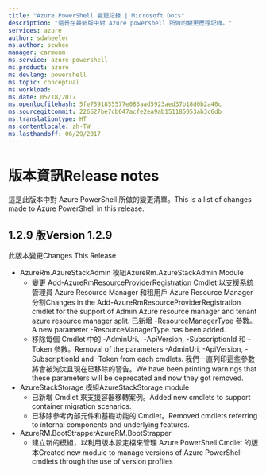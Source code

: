 ```yaml
---
title: "Azure PowerShell 變更記錄 | Microsoft Docs"
description: "這是在最新版中對 Azure powershell 所做的變更歷程記錄。"
services: azure
author: sdwheeler
ms.author: sewhee
manager: carmonm
ms.service: azure-powershell
ms.product: azure
ms.devlang: powershell
ms.topic: conceptual
ms.workload: 
ms.date: 05/18/2017
ms.openlocfilehash: 5fe7591855577e083aad5923aed37b18d0b2a40c
ms.sourcegitcommit: 226527be7cb647acfe2ea9ab151185053ab3c6db
ms.translationtype: HT
ms.contentlocale: zh-TW
ms.lasthandoff: 06/29/2017
---
```

# <span data-ttu-id="172b8-103">版本資訊</span><span class="sxs-lookup"><span data-stu-id="172b8-103">Release notes</span></span>
<a id="release-notes" class="xliff"></a>

<span data-ttu-id="172b8-104">這是此版本中對 Azure PowerShell 所做的變更清單。</span><span class="sxs-lookup"><span data-stu-id="172b8-104">This is a list of changes made to Azure PowerShell in this release.</span></span>

## <span data-ttu-id="172b8-105">1.2.9 版</span><span class="sxs-lookup"><span data-stu-id="172b8-105">Version 1.2.9</span></span>
<a id="version-129" class="xliff"></a>

<span data-ttu-id="172b8-106">此版本變更</span><span class="sxs-lookup"><span data-stu-id="172b8-106">Changes This Release</span></span>

* <span data-ttu-id="172b8-107">AzureRm.AzureStackAdmin 模組</span><span class="sxs-lookup"><span data-stu-id="172b8-107">AzureRm.AzureStackAdmin Module</span></span>
    + <span data-ttu-id="172b8-108">變更 Add-AzureRmResourceProviderRegistration Cmdlet 以支援系統管理員 Azure Resource Manager 和租用戶 Azure Resource Manager 分割</span><span class="sxs-lookup"><span data-stu-id="172b8-108">Changes in the Add-AzureRmResourceProviderRegistration cmdlet for the support of Admin Azure resource manager and tenant azure resource manager split.</span></span> <span data-ttu-id="172b8-109">已新增 -ResourceManagerType 參數。</span><span class="sxs-lookup"><span data-stu-id="172b8-109">A new parameter -ResourceManagerType has been added.</span></span>
    + <span data-ttu-id="172b8-110">移除每個 Cmdlet 中的 -AdminUri、-ApiVersion, -SubscriptionId 和 -Token 參數。</span><span class="sxs-lookup"><span data-stu-id="172b8-110">Removal of the parameters -AdminUri, -ApiVersion, -SubscriptionId and -Token from each cmdlets.</span></span> <span data-ttu-id="172b8-111">我們一直列印這些參數將會被淘汰且現在已移除的警告。</span><span class="sxs-lookup"><span data-stu-id="172b8-111">We have been printing warnings that these parameters will be deprecated and now they got removed.</span></span>
* <span data-ttu-id="172b8-112">AzureStackStorage 模組</span><span class="sxs-lookup"><span data-stu-id="172b8-112">AzureStackStorage module</span></span>
    + <span data-ttu-id="172b8-113">已新增 Cmdlet 來支援容器移轉案例。</span><span class="sxs-lookup"><span data-stu-id="172b8-113">Added new cmdlets to support container migration scenarios.</span></span>
    + <span data-ttu-id="172b8-114">已移除參考內部元件和基礎功能的 Cmdlet。</span><span class="sxs-lookup"><span data-stu-id="172b8-114">Removed cmdlets referring to internal components and underlying features.</span></span>
* <span data-ttu-id="172b8-115">AzureRM.BootStrapper</span><span class="sxs-lookup"><span data-stu-id="172b8-115">AzureRM.BootStrapper</span></span>
    + <span data-ttu-id="172b8-116">建立新的模組，以利用版本設定檔來管理 Azure PowerShell Cmdlet 的版本</span><span class="sxs-lookup"><span data-stu-id="172b8-116">Created new module to manage versions of Azure PowerShell cmdlets through the use of version profiles</span></span>